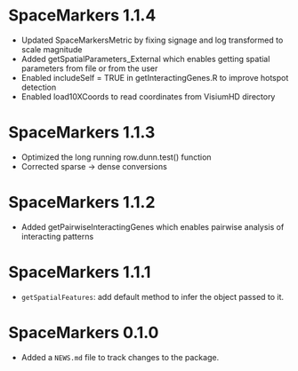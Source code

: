 # SpaceMarkers 1.1.4

* Updated SpaceMarkersMetric by fixing signage and log transformed to scale
magnitude
* Added getSpatialParameters_External which enables getting spatial parameters
from file or from the user
* Enabled includeSelf = TRUE in getInteractingGenes.R to improve hotspot 
detection
* Enabled load10XCoords to read coordinates from VisiumHD directory

# SpaceMarkers 1.1.3

* Optimized the long running row.dunn.test() function
* Corrected sparse -> dense conversions

# SpaceMarkers 1.1.2

* Added getPairwiseInteractingGenes which enables pairwise analysis of 
interacting patterns 

# SpaceMarkers 1.1.1

* `getSpatialFeatures`: add default method to infer the object passed to it. 

# SpaceMarkers 0.1.0

* Added a `NEWS.md` file to track changes to the package.
